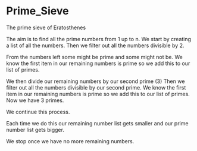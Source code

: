 # Prime_Sieve
The prime sieve of Eratosthenes

The aim is to find all the prime numbers from 1 up to n.
We start by creating a list of all the numbers.
Then we filter out all the numbers divisible by 2.

From the numbers left some might be prime and some might not be.
We know the first item in our remaining numbers is prime so we add
this to our list of primes.

We then divide our remaining numbers by our second prime (3)
Then we filter out all the numbers divisible by our second prime.
We know the first item in our remaining numbers is prime so we add
this to our list of primes. Now we have 3 primes.

We continue this process.

Each time we do this our remaining number list gets smaller and our prime
number list gets bigger.

We stop once we have no more remaining numbers.
